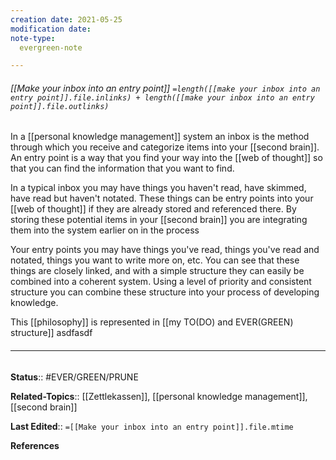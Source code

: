 ```yaml
---
creation date: 2021-05-25
modification date: 
note-type: 
  evergreen-note

---
```


###### [[Make your inbox into an entry point]] `=length([[make your inbox into an entry point]].file.inlinks) + length([[make your inbox into an entry point]].file.outlinks)`

In a [[personal knowledge management]] system an inbox is the method through which you receive and categorize items into your [[second brain]]. An entry point is a way that you find your way into the [[web of thought]] so that you can find the information that you want to find. 

In a typical inbox you may have things you haven't read, have skimmed, have read but haven't notated. These things can be entry points into your [[web of thought]] if they are already stored and referenced there. By storing these potential items in your [[second brain]] you are integrating them into the system earlier on in the process

Your entry points you may have things you've read, things you've read and notated, things you want to write more on, etc. You can see that these things are closely linked, and with a simple structure they can easily be combined into a coherent system. Using a level of priority and consistent structure you can combine these structure into your process of developing knowledge. 

This [[philosophy]] is represented in [[my TO(DO) and EVER(GREEN) structure]]
asdfasdf
###### <hr class="footnote"/>
**Status**:: #EVER/GREEN/PRUNE   

**Related-Topics**:: [[Zettlekassen]], [[personal knowledge management]], [[second brain]] 
	
**Last Edited**:: `=[[Make your inbox into an entry point]].file.mtime`
	
**References**